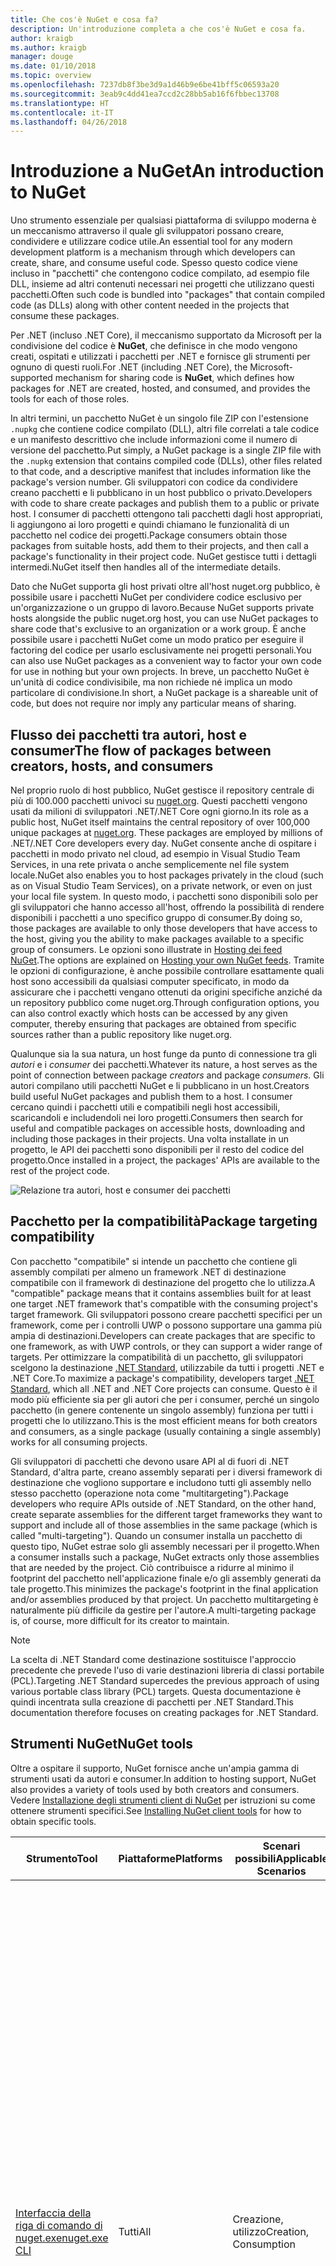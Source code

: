 ```yaml
---
title: Che cos'è NuGet e cosa fa?
description: Un'introduzione completa a che cos'è NuGet e cosa fa.
author: kraigb
ms.author: kraigb
manager: douge
ms.date: 01/10/2018
ms.topic: overview
ms.openlocfilehash: 7237db8f3be3d9a1d46b9e6be41bff5c06593a20
ms.sourcegitcommit: 3eab9c4dd41ea7ccd2c28bb5ab16f6fbbec13708
ms.translationtype: HT
ms.contentlocale: it-IT
ms.lasthandoff: 04/26/2018
---
```

# <a name="an-introduction-to-nuget"></a><span data-ttu-id="77d14-103">Introduzione a NuGet</span><span class="sxs-lookup"><span data-stu-id="77d14-103">An introduction to NuGet</span></span>

<span data-ttu-id="77d14-104">Uno strumento essenziale per qualsiasi piattaforma di sviluppo moderna è un meccanismo attraverso il quale gli sviluppatori possano creare, condividere e utilizzare codice utile.</span><span class="sxs-lookup"><span data-stu-id="77d14-104">An essential tool for any modern development platform is a mechanism through which developers can create, share, and consume useful code.</span></span> <span data-ttu-id="77d14-105">Spesso questo codice viene incluso in "pacchetti" che contengono codice compilato, ad esempio file DLL, insieme ad altri contenuti necessari nei progetti che utilizzano questi pacchetti.</span><span class="sxs-lookup"><span data-stu-id="77d14-105">Often such code is bundled into "packages" that contain compiled code (as DLLs) along with other content needed in the projects that consume these packages.</span></span>

<span data-ttu-id="77d14-106">Per .NET (incluso .NET Core), il meccanismo supportato da Microsoft per la condivisione del codice è **NuGet**, che definisce in che modo vengono creati, ospitati e utilizzati i pacchetti per .NET e fornisce gli strumenti per ognuno di questi ruoli.</span><span class="sxs-lookup"><span data-stu-id="77d14-106">For .NET (including .NET Core), the Microsoft-supported mechanism for sharing code is **NuGet**, which defines how packages for .NET are created, hosted, and consumed, and provides the tools for each of those roles.</span></span>

<span data-ttu-id="77d14-107">In altri termini, un pacchetto NuGet è un singolo file ZIP con l'estensione `.nupkg` che contiene codice compilato (DLL), altri file correlati a tale codice e un manifesto descrittivo che include informazioni come il numero di versione del pacchetto.</span><span class="sxs-lookup"><span data-stu-id="77d14-107">Put simply, a NuGet package is a single ZIP file with the `.nupkg` extension that contains compiled code (DLLs), other files related to that code, and a descriptive manifest that includes information like the package's version number.</span></span> <span data-ttu-id="77d14-108">Gli sviluppatori con codice da condividere creano pacchetti e li pubblicano in un host pubblico o privato.</span><span class="sxs-lookup"><span data-stu-id="77d14-108">Developers with code to share create packages and publish them to a public or private host.</span></span> <span data-ttu-id="77d14-109">I consumer di pacchetti ottengono tali pacchetti dagli host appropriati, li aggiungono ai loro progetti e quindi chiamano le funzionalità di un pacchetto nel codice dei progetti.</span><span class="sxs-lookup"><span data-stu-id="77d14-109">Package consumers obtain those packages from suitable hosts, add them to their projects, and then call a package's functionality in their project code.</span></span> <span data-ttu-id="77d14-110">NuGet gestisce tutti i dettagli intermedi.</span><span class="sxs-lookup"><span data-stu-id="77d14-110">NuGet itself then handles all of the intermediate details.</span></span>

<span data-ttu-id="77d14-111">Dato che NuGet supporta gli host privati oltre all'host nuget.org pubblico, è possibile usare i pacchetti NuGet per condividere codice esclusivo per un'organizzazione o un gruppo di lavoro.</span><span class="sxs-lookup"><span data-stu-id="77d14-111">Because NuGet supports private hosts alongside the public nuget.org host, you can use NuGet packages to share code that's exclusive to an organization or a work group.</span></span> <span data-ttu-id="77d14-112">È anche possibile usare i pacchetti NuGet come un modo pratico per eseguire il factoring del codice per usarlo esclusivamente nei progetti personali.</span><span class="sxs-lookup"><span data-stu-id="77d14-112">You can also use NuGet packages as a convenient way to factor your own code for use in nothing but your own projects.</span></span> <span data-ttu-id="77d14-113">In breve, un pacchetto NuGet è un'unità di codice condivisibile, ma non richiede né implica un modo particolare di condivisione.</span><span class="sxs-lookup"><span data-stu-id="77d14-113">In short, a NuGet package is a shareable unit of code, but does not require nor imply any particular means of sharing.</span></span>

## <a name="the-flow-of-packages-between-creators-hosts-and-consumers"></a><span data-ttu-id="77d14-114">Flusso dei pacchetti tra autori, host e consumer</span><span class="sxs-lookup"><span data-stu-id="77d14-114">The flow of packages between creators, hosts, and consumers</span></span>

<span data-ttu-id="77d14-115">Nel proprio ruolo di host pubblico, NuGet gestisce il repository centrale di più di 100.000 pacchetti univoci su [nuget.org](https://www.nuget.org). Questi pacchetti vengono usati da milioni di sviluppatori .NET/.NET Core ogni giorno.</span><span class="sxs-lookup"><span data-stu-id="77d14-115">In its role as a public host, NuGet itself maintains the central repository of over 100,000 unique packages at [nuget.org](https://www.nuget.org). These packages are employed by millions of .NET/.NET Core developers every day.</span></span> <span data-ttu-id="77d14-116">NuGet consente anche di ospitare i pacchetti in modo privato nel cloud, ad esempio in Visual Studio Team Services, in una rete privata o anche semplicemente nel file system locale.</span><span class="sxs-lookup"><span data-stu-id="77d14-116">NuGet also enables you to host packages privately in the cloud (such as on Visual Studio Team Services), on a private network, or even on just your local file system.</span></span> <span data-ttu-id="77d14-117">In questo modo, i pacchetti sono disponibili solo per gli sviluppatori che hanno accesso all'host, offrendo la possibilità di rendere disponibili i pacchetti a uno specifico gruppo di consumer.</span><span class="sxs-lookup"><span data-stu-id="77d14-117">By doing so, those packages are available to only those developers that have access to the host, giving you the ability to make packages available to a specific group of consumers.</span></span> <span data-ttu-id="77d14-118">Le opzioni sono illustrate in [Hosting dei feed NuGet](hosting-packages/overview.md).</span><span class="sxs-lookup"><span data-stu-id="77d14-118">The options are explained on [Hosting your own NuGet feeds](hosting-packages/overview.md).</span></span> <span data-ttu-id="77d14-119">Tramite le opzioni di configurazione, è anche possibile controllare esattamente quali host sono accessibili da qualsiasi computer specificato, in modo da assicurare che i pacchetti vengano ottenuti da origini specifiche anziché da un repository pubblico come nuget.org.</span><span class="sxs-lookup"><span data-stu-id="77d14-119">Through configuration options, you can also control exactly which hosts can be accessed by any given computer, thereby ensuring that packages are obtained from specific sources rather than a public repository like nuget.org.</span></span>

<span data-ttu-id="77d14-120">Qualunque sia la sua natura, un host funge da punto di connessione tra gli *autori* e i *consumer* dei pacchetti.</span><span class="sxs-lookup"><span data-stu-id="77d14-120">Whatever its nature, a host serves as the point of connection between package *creators* and package *consumers*.</span></span> <span data-ttu-id="77d14-121">Gli autori compilano utili pacchetti NuGet e li pubblicano in un host.</span><span class="sxs-lookup"><span data-stu-id="77d14-121">Creators build useful NuGet packages and publish them to a host.</span></span> <span data-ttu-id="77d14-122">I consumer cercano quindi i pacchetti utili e compatibili negli host accessibili, scaricandoli e includendoli nei loro progetti.</span><span class="sxs-lookup"><span data-stu-id="77d14-122">Consumers then search for useful and compatible packages on accessible hosts, downloading and including those packages in their projects.</span></span> <span data-ttu-id="77d14-123">Una volta installate in un progetto, le API dei pacchetti sono disponibili per il resto del codice del progetto.</span><span class="sxs-lookup"><span data-stu-id="77d14-123">Once installed in a project, the packages' APIs are available to the rest of the project code.</span></span>

![Relazione tra autori, host e consumer dei pacchetti](media/nuget-roles.png)

## <a name="package-targeting-compatibility"></a><span data-ttu-id="77d14-125">Pacchetto per la compatibilità</span><span class="sxs-lookup"><span data-stu-id="77d14-125">Package targeting compatibility</span></span>

<span data-ttu-id="77d14-126">Con pacchetto "compatibile" si intende un pacchetto che contiene gli assembly compilati per almeno un framework .NET di destinazione compatibile con il framework di destinazione del progetto che lo utilizza.</span><span class="sxs-lookup"><span data-stu-id="77d14-126">A "compatible" package means that it contains assemblies built for at least one target .NET framework that's compatible with the consuming project's target framework.</span></span> <span data-ttu-id="77d14-127">Gli sviluppatori possono creare pacchetti specifici per un framework, come per i controlli UWP o possono supportare una gamma più ampia di destinazioni.</span><span class="sxs-lookup"><span data-stu-id="77d14-127">Developers can create packages that are specific to one framework, as with UWP controls, or they can support a wider range of targets.</span></span> <span data-ttu-id="77d14-128">Per ottimizzare la compatibilità di un pacchetto, gli sviluppatori scelgono la destinazione [.NET Standard](/dotnet/standard/net-standard), utilizzabile da tutti i progetti .NET e .NET Core.</span><span class="sxs-lookup"><span data-stu-id="77d14-128">To maximize a package's compatibility, developers target [.NET Standard](/dotnet/standard/net-standard), which all .NET and .NET Core projects can consume.</span></span> <span data-ttu-id="77d14-129">Questo è il modo più efficiente sia per gli autori che per i consumer, perché un singolo pacchetto (in genere contenente un singolo assembly) funziona per tutti i progetti che lo utilizzano.</span><span class="sxs-lookup"><span data-stu-id="77d14-129">This is the most efficient means for both creators and consumers, as a single package (usually containing a single assembly) works for all consuming projects.</span></span>

<span data-ttu-id="77d14-130">Gli sviluppatori di pacchetti che devono usare API al di fuori di .NET Standard, d'altra parte, creano assembly separati per i diversi framework di destinazione che vogliono supportare e includono tutti gli assembly nello stesso pacchetto (operazione nota come "multitargeting").</span><span class="sxs-lookup"><span data-stu-id="77d14-130">Package developers who require APIs outside of .NET Standard, on the other hand, create separate assemblies for the different target frameworks they want to support and include all of those assemblies in the same package (which is called "multi-targeting").</span></span> <span data-ttu-id="77d14-131">Quando un consumer installa un pacchetto di questo tipo, NuGet estrae solo gli assembly necessari per il progetto.</span><span class="sxs-lookup"><span data-stu-id="77d14-131">When a consumer installs such a package, NuGet extracts only those assemblies that are needed by the project.</span></span> <span data-ttu-id="77d14-132">Ciò contribuisce a ridurre al minimo il footprint del pacchetto nell'applicazione finale e/o gli assembly generati da tale progetto.</span><span class="sxs-lookup"><span data-stu-id="77d14-132">This minimizes the package's footprint in the final application and/or assemblies produced by that project.</span></span> <span data-ttu-id="77d14-133">Un pacchetto multitargeting è naturalmente più difficile da gestire per l'autore.</span><span class="sxs-lookup"><span data-stu-id="77d14-133">A multi-targeting package is, of course, more difficult for its creator to maintain.</span></span>

> [!Note]
> <span data-ttu-id="77d14-134">La scelta di .NET Standard come destinazione sostituisce l'approccio precedente che prevede l'uso di varie destinazioni libreria di classi portabile (PCL).</span><span class="sxs-lookup"><span data-stu-id="77d14-134">Targeting .NET Standard supercedes the previous approach of using various portable class library (PCL) targets.</span></span> <span data-ttu-id="77d14-135">Questa documentazione è quindi incentrata sulla creazione di pacchetti per .NET Standard.</span><span class="sxs-lookup"><span data-stu-id="77d14-135">This documentation therefore focuses on creating packages for .NET Standard.</span></span>

## <a name="nuget-tools"></a><span data-ttu-id="77d14-136">Strumenti NuGet</span><span class="sxs-lookup"><span data-stu-id="77d14-136">NuGet tools</span></span>

<span data-ttu-id="77d14-137">Oltre a ospitare il supporto, NuGet fornisce anche un'ampia gamma di strumenti usati da autori e consumer.</span><span class="sxs-lookup"><span data-stu-id="77d14-137">In addition to hosting support, NuGet also provides a variety of tools used by both creators and consumers.</span></span> <span data-ttu-id="77d14-138">Vedere [Installazione degli strumenti client di NuGet](install-nuget-client-tools.md) per istruzioni su come ottenere strumenti specifici.</span><span class="sxs-lookup"><span data-stu-id="77d14-138">See [Installing NuGet client tools](install-nuget-client-tools.md) for how to obtain specific tools.</span></span>

| <span data-ttu-id="77d14-139">Strumento</span><span class="sxs-lookup"><span data-stu-id="77d14-139">Tool</span></span> | <span data-ttu-id="77d14-140">Piattaforme</span><span class="sxs-lookup"><span data-stu-id="77d14-140">Platforms</span></span> | <span data-ttu-id="77d14-141">Scenari possibili</span><span class="sxs-lookup"><span data-stu-id="77d14-141">Applicable Scenarios</span></span> | <span data-ttu-id="77d14-142">Descrizione</span><span class="sxs-lookup"><span data-stu-id="77d14-142">Description</span></span> |
| --- | --- | --- | --- |
| [<span data-ttu-id="77d14-143">Interfaccia della riga di comando di nuget.exe</span><span class="sxs-lookup"><span data-stu-id="77d14-143">nuget.exe CLI</span></span>](tools/nuget-exe-cli-reference.md) | <span data-ttu-id="77d14-144">Tutti</span><span class="sxs-lookup"><span data-stu-id="77d14-144">All</span></span> | <span data-ttu-id="77d14-145">Creazione, utilizzo</span><span class="sxs-lookup"><span data-stu-id="77d14-145">Creation, Consumption</span></span> | <span data-ttu-id="77d14-146">Fornisce tutte le funzionalità di NuGet, con alcuni comandi applicabili in modo specifico agli autori dei pacchetti, altri applicabili solo ai consumer e altri ancora applicabili a entrambi.</span><span class="sxs-lookup"><span data-stu-id="77d14-146">Provides all NuGet capabilities, with some commands applying specifically to package creators, some applying only to consumers, and others applying to both.</span></span> <span data-ttu-id="77d14-147">Ad esempio, gli autori dei pacchetti usano il comando `nuget pack` per creare un pacchetto da vari assembly e file correlati, i consumer dei pacchetti usano `nuget install` per includere i pacchetti in una cartella di progetto e tutti gli utenti usano `nuget config` per impostare le variabili di configurazione di NuGet.</span><span class="sxs-lookup"><span data-stu-id="77d14-147">For example, package creators use the `nuget pack` command to create a package from various assemblies and related files, package consumers use `nuget install` to include packages in a project folder, and everyone uses `nuget config` to set NuGet configuration variables.</span></span> <span data-ttu-id="77d14-148">In quanto strumento indipendente dalla piattaforma, l'interfaccia della riga di comando di NuGet non interagisce con i progetti di Visual Studio.</span><span class="sxs-lookup"><span data-stu-id="77d14-148">As a platform-agnostic tool, the NuGet CLI does not interact with Visual Studio projects.</span></span> |
| [<span data-ttu-id="77d14-149">Interfaccia della riga di comando di dotnet</span><span class="sxs-lookup"><span data-stu-id="77d14-149">dotnet CLI</span></span>](tools/dotnet-Commands.md) | <span data-ttu-id="77d14-150">Tutti</span><span class="sxs-lookup"><span data-stu-id="77d14-150">All</span></span> | <span data-ttu-id="77d14-151">Creazione, utilizzo</span><span class="sxs-lookup"><span data-stu-id="77d14-151">Creation, Consumption</span></span> | <span data-ttu-id="77d14-152">Fornisce determinate funzionalità dell'interfaccia della riga di comando di NuGet direttamente all'interno della toolchain di .NET Core.</span><span class="sxs-lookup"><span data-stu-id="77d14-152">Provides certain NuGet CLI capabilities directly within the .NET Core tool chain.</span></span> <span data-ttu-id="77d14-153">Come per l'interfaccia della riga di comando di NuGet, l'interfaccia della riga di comando di dotnet non interagisce con i progetti di Visual Studio.</span><span class="sxs-lookup"><span data-stu-id="77d14-153">As with the NuGet CLI, the dotnet CLI does not interact with Visual Studio projects.</span></span> |
| [<span data-ttu-id="77d14-154">Console di Gestione pacchetti</span><span class="sxs-lookup"><span data-stu-id="77d14-154">Package Manager Console</span></span>](tools/package-manager-console.md) | <span data-ttu-id="77d14-155">Visual Studio su Windows</span><span class="sxs-lookup"><span data-stu-id="77d14-155">Visual Studio on Windows</span></span> | <span data-ttu-id="77d14-156">Utilizzo</span><span class="sxs-lookup"><span data-stu-id="77d14-156">Consumption</span></span> | <span data-ttu-id="77d14-157">Fornisce i [comandi di PowerShell](tools/Powershell-Reference.md) per l'installazione e la gestione dei pacchetti nei progetti Visual Studio.</span><span class="sxs-lookup"><span data-stu-id="77d14-157">Provides [PowerShell commands](tools/Powershell-Reference.md) for installing and managing packages in Visual Studio projects.</span></span> |
| [<span data-ttu-id="77d14-158">Interfaccia utente di Gestione pacchetti</span><span class="sxs-lookup"><span data-stu-id="77d14-158">Package Manager UI</span></span>](tools/package-manager-ui.md) | <span data-ttu-id="77d14-159">Visual Studio su Windows</span><span class="sxs-lookup"><span data-stu-id="77d14-159">Visual Studio on Windows</span></span> | <span data-ttu-id="77d14-160">Utilizzo</span><span class="sxs-lookup"><span data-stu-id="77d14-160">Consumption</span></span> | <span data-ttu-id="77d14-161">Fornisce un'interfaccia utente di facile utilizzo per l'installazione e la gestione dei pacchetti nei progetti Visual Studio.</span><span class="sxs-lookup"><span data-stu-id="77d14-161">Provides an easy-to-use UI for installing and managing packages in Visual Studio projects.</span></span> |
| [<span data-ttu-id="77d14-162">Interfaccia utente di Gestisci pacchetti NuGet</span><span class="sxs-lookup"><span data-stu-id="77d14-162">Manage NuGet UI</span></span>](/visualstudio/mac/nuget-walkthrough) | <span data-ttu-id="77d14-163">Visual Studio per Mac</span><span class="sxs-lookup"><span data-stu-id="77d14-163">Visual Studio for Mac</span></span> | <span data-ttu-id="77d14-164">Utilizzo</span><span class="sxs-lookup"><span data-stu-id="77d14-164">Consumption</span></span> | <span data-ttu-id="77d14-165">Fornisce un'interfaccia utente di semplice utilizzo per l'installazione e la gestione dei pacchetti nei progetti di Visual Studio per Mac.</span><span class="sxs-lookup"><span data-stu-id="77d14-165">Provide an easy-to-use UI for installing and managing packages in Visual Studio for Mac projects.</span></span> |
| [<span data-ttu-id="77d14-166">MSBuild</span><span class="sxs-lookup"><span data-stu-id="77d14-166">MSBuild</span></span>](reference/msbuild-targets.md) | <span data-ttu-id="77d14-167">WINDOWS</span><span class="sxs-lookup"><span data-stu-id="77d14-167">Windows</span></span> | <span data-ttu-id="77d14-168">Creazione, utilizzo</span><span class="sxs-lookup"><span data-stu-id="77d14-168">Creation, Consumption</span></span> | <span data-ttu-id="77d14-169">Fornisce la possibilità di creare pacchetti e ripristinare quelli usati in un progetto direttamente tramite la toolchain di MSBuild.</span><span class="sxs-lookup"><span data-stu-id="77d14-169">Provides the ability to create packages and restore packages used in a project directly through the MSBuild tool chain.</span></span> |

<span data-ttu-id="77d14-170">Come si può notare, gli strumenti NuGet da usare variano notevolmente in base al fatto che si stiano creando, utilizzando o pubblicando i pacchetti, oltre che in base alla piattaforma in uso.</span><span class="sxs-lookup"><span data-stu-id="77d14-170">As you can see, the NuGet tools you work with depend greatly on whether you're creating, consuming, or publishing packages, and the platform on which you're working.</span></span> <span data-ttu-id="77d14-171">Gli autori dei pacchetti in genere sono anche consumer, dal momento che compilano sulla base di funzionalità disponibili in altri pacchetti NuGet.</span><span class="sxs-lookup"><span data-stu-id="77d14-171">Package creators are typically also consumers, as they build on top of functionality that exists in other NuGet packages.</span></span> <span data-ttu-id="77d14-172">E tali pacchetti, naturalmente, possono dipendere a loro volta da altri.</span><span class="sxs-lookup"><span data-stu-id="77d14-172">And those packages, of course, may in turn depend on still others.</span></span>

<span data-ttu-id="77d14-173">Per altre informazioni, iniziare con gli articoli [Flusso di lavoro della creazione di pacchetti](create-packages/Overview-and-Workflow.md) e [Flusso di lavoro dell'utilizzo di pacchetti](consume-packages/Overview-and-Workflow.md).</span><span class="sxs-lookup"><span data-stu-id="77d14-173">For more information, start with the [Package creation workflow](create-packages/Overview-and-Workflow.md) and [Package consumption workflow](consume-packages/Overview-and-Workflow.md) articles.</span></span>

## <a name="managing-dependencies"></a><span data-ttu-id="77d14-174">Gestione delle dipendenze</span><span class="sxs-lookup"><span data-stu-id="77d14-174">Managing dependencies</span></span>

<span data-ttu-id="77d14-175">La possibilità di riutilizzare facilmente il lavoro di altri utenti è una delle funzionalità più utili di un sistema di gestione pacchetti.</span><span class="sxs-lookup"><span data-stu-id="77d14-175">The ability to easily build on the work of others is one of most powerful features of a package management system.</span></span> <span data-ttu-id="77d14-176">Di conseguenza, la maggior parte delle operazioni eseguite da NuGet è correlata alla gestione di tale albero delle dipendenze, o "grafico", per conto di un progetto.</span><span class="sxs-lookup"><span data-stu-id="77d14-176">Accordingly, much of what NuGet does is managing that dependency tree or "graph" on behalf of a project.</span></span> <span data-ttu-id="77d14-177">Detto in parole più semplici, sarà necessario preoccuparsi solo dei pacchetti che si usano direttamente in un progetto.</span><span class="sxs-lookup"><span data-stu-id="77d14-177">Simply said, you need only concern yourself with those packages that you're directly using in a project.</span></span> <span data-ttu-id="77d14-178">Se uno di questi pacchetti utilizza altri pacchetti (che possono a loro volta utilizzare altri pacchetti), NuGet si occupa di tutte queste dipendenze di livello inferiore.</span><span class="sxs-lookup"><span data-stu-id="77d14-178">If any of those packages themselves consume other packages (which can, in turn, consume still others), NuGet takes care of all those down-level dependencies.</span></span>

<span data-ttu-id="77d14-179">La figura seguente mostra un progetto che dipende da cinque pacchetti, che a loro volta dipendono da un numero di altri pacchetti.</span><span class="sxs-lookup"><span data-stu-id="77d14-179">The following image shows a project that depends on five packages, which in turn depend on a number of others.</span></span>

![Esempio di grafico dipendenze di NuGet per un progetto .NET](media/dependency-graph.png)

<span data-ttu-id="77d14-181">Si noti che alcuni pacchetti compaiono più volte nel grafico dipendenze.</span><span class="sxs-lookup"><span data-stu-id="77d14-181">Notice that some packages appear multiple times in the dependency graph.</span></span> <span data-ttu-id="77d14-182">Ad esempio, sono visibili tre diversi consumer del pacchetto B e ogni consumer potrebbe anche specificare una versione diversa per tale pacchetto (non riportato nella figura).</span><span class="sxs-lookup"><span data-stu-id="77d14-182">For example, there are three different consumers of package B, and each consumer might also specify a different version for that package (not shown).</span></span> <span data-ttu-id="77d14-183">Si tratta di una situazione comune, in particolare per i pacchetti usati diffusamente.</span><span class="sxs-lookup"><span data-stu-id="77d14-183">This is a common occurrence, especially for widely-used packages.</span></span> <span data-ttu-id="77d14-184">Fortunatamente NuGet esegue tutte le operazioni necessarie per determinare esattamente quale versione del pacchetto B soddisfi tutti i consumer.</span><span class="sxs-lookup"><span data-stu-id="77d14-184">NuGet fortunately does all the hard work to determine exactly which version of package B satisfies all consumers.</span></span> <span data-ttu-id="77d14-185">NuGet fa quindi lo stesso per tutti gli altri pacchetti, indipendentemente dal livello di profondità del grafico dipendenze.</span><span class="sxs-lookup"><span data-stu-id="77d14-185">NuGet then does the same for all other packages, no matter how deep the dependency graph.</span></span>

<span data-ttu-id="77d14-186">Per maggiori dettagli sul funzionamento di questo servizio in NuGet, vedere [Risoluzione delle dipendenze](consume-packages/dependency-resolution.md).</span><span class="sxs-lookup"><span data-stu-id="77d14-186">For more details on how NuGet performs this service, see [Dependency resolution](consume-packages/dependency-resolution.md).</span></span>

## <a name="tracking-references-and-restoring-packages"></a><span data-ttu-id="77d14-187">Rilevamento dei riferimenti e ripristino dei pacchetti</span><span class="sxs-lookup"><span data-stu-id="77d14-187">Tracking references and restoring packages</span></span>

<span data-ttu-id="77d14-188">Dal momento che i progetti possono essere spostati facilmente tra computer degli sviluppatori, repository del controllo del codice sorgente, server di compilazione e così via, è estremamente poco pratico mantenere gli assembly binari dei pacchetti NuGet associati direttamente a un progetto.</span><span class="sxs-lookup"><span data-stu-id="77d14-188">Because projects can easily move between developer computers, source control repositories, build servers, and so forth, it's highly impractical to keep the binary assemblies of NuGet packages directly bound to a project.</span></span> <span data-ttu-id="77d14-189">In questo modo, ogni copia del progetto avrebbe dimensioni inutilmente molto grandi, con conseguente spreco di spazio nei repository del controllo del codice sorgente.</span><span class="sxs-lookup"><span data-stu-id="77d14-189">Doing so would make each copy of the project unnecessarily bloated (and thereby waste space in source control repositories).</span></span> <span data-ttu-id="77d14-190">Risulterebbe anche molto difficile aggiornare i file binari del pacchetto a versioni più recenti, perché gli aggiornamenti dovrebbero essere applicati a tutte le copie del progetto.</span><span class="sxs-lookup"><span data-stu-id="77d14-190">It would also make it very difficult to update package binaries to newer versions as updates would have to be applied across all copies of the project.</span></span>

<span data-ttu-id="77d14-191">NuGet gestisce invece un semplice elenco di riferimento dei pacchetti da cui dipende un progetto, incluse sia le dipendenze di primo livello che quelle di livello inferiore.</span><span class="sxs-lookup"><span data-stu-id="77d14-191">NuGet instead maintains a simple reference list of the packages upon which a project depends, including both top-level and down-level dependencies.</span></span> <span data-ttu-id="77d14-192">Ovvero, quando si installa un pacchetto da un host in un progetto, NuGet registra l'identificatore del pacchetto e il numero di versione nell'elenco di riferimento.</span><span class="sxs-lookup"><span data-stu-id="77d14-192">That is, whenever you install a package from some host into a project, NuGet records the package identifier and version number in the reference list.</span></span> <span data-ttu-id="77d14-193">La disinstallazione di un pacchetto, naturalmente, ne comporta la rimozione dall'elenco. NuGet offre quindi un modo per ripristinare tutti i pacchetti a cui si fa riferimento su richiesta, come descritto in [Ripristino di pacchetti](consume-packages/package-restore.md).</span><span class="sxs-lookup"><span data-stu-id="77d14-193">(Uninstalling a package, of course, removes it from the list.) NuGet then provides a means to restore all referenced packages upon request, as described on [Package restore](consume-packages/package-restore.md).</span></span>

![Nell'installazione del pacchetto viene creato un elenco di riferimenti NuGet che può essere usato per ripristinare i pacchetti in un'altra posizione.](media/nuget-restore.png)

<span data-ttu-id="77d14-195">Con solo questo elenco di riferimenti, NuGet può quindi reinstallare, ovvero *ripristinare*, successivamente tutti questi pacchetti da host pubblici e/o privati.</span><span class="sxs-lookup"><span data-stu-id="77d14-195">With only the reference list, NuGet can then reinstall&mdash;that is, *restore*&mdash;all of those packages from public and/or private hosts at any later time.</span></span> <span data-ttu-id="77d14-196">Quando si esegue il commit di un progetto nel controllo del codice sorgente o lo si condivide in qualsiasi altro modo, è necessario includere solo l'elenco dei riferimenti e non occorre escludere eventuali file binari dei pacchetti (vedere [Pacchetti e controllo del codice sorgente](consume-packages/packages-and-source-control.md)).</span><span class="sxs-lookup"><span data-stu-id="77d14-196">When committing a project to source control, or sharing it in some other way, you include only the reference list and exclude any package binaries (see [Packages and source control](consume-packages/packages-and-source-control.md).)</span></span>

<span data-ttu-id="77d14-197">Il computer che riceve un progetto, ad esempio un server di compilazione che ottiene una copia del progetto come parte di un sistema di distribuzione automatica, chiede semplicemente a NuGet di ripristinare le dipendenze ogni volta che sono necessarie.</span><span class="sxs-lookup"><span data-stu-id="77d14-197">The computer that receives a project, such as a build server obtaining a copy of the project as part of an automated deployment system, simply asks NuGet to restore dependencies whenever they're needed.</span></span> <span data-ttu-id="77d14-198">Sistemi di compilazione come Visual Studio Team Services forniscono passaggi di "ripristino NuGet" per questo esatto scopo.</span><span class="sxs-lookup"><span data-stu-id="77d14-198">Build systems like Visual Studio Team Services provide "NuGet restore" steps for this exact purpose.</span></span> <span data-ttu-id="77d14-199">Analogamente, quando gli sviluppatori ottengono una copia di un progetto (come avviene nel caso della clonazione di un repository), possono richiamare un comando come `nuget restore` (interfaccia della riga di comando di NuGet), `dotnet restore` (interfaccia della riga di comando di dotnet), o `Install-Package` (console di Gestione pacchetti) per ottenere tutti i pacchetti necessari.</span><span class="sxs-lookup"><span data-stu-id="77d14-199">Similarly, when developers obtain a copy of a project (as when cloning a repository), they can invoke command like `nuget restore` (NuGet CLI), `dotnet restore` (dotnet CLI), or `Install-Package` (Package Manager Console) to obtain all the necessary packages.</span></span> <span data-ttu-id="77d14-200">Visual Studio, per la propria parte, ripristina automaticamente i pacchetti quando compila un progetto, a condizione che il ripristino automatico sia abilitato, come descritto in [Ripristino di pacchetti](consume-packages/package-restore.md).</span><span class="sxs-lookup"><span data-stu-id="77d14-200">Visual Studio, for its part, automatically restores packages when building a project (provided that automatic restore is enabled, as described on [Package restore](consume-packages/package-restore.md)).</span></span>

<span data-ttu-id="77d14-201">Chiaramente, quindi, il ruolo primario di NuGet in cui gli sviluppatori sono coinvolti è la gestione di tale elenco di riferimenti per conto del progetto e la disponibilità di strumenti per ripristinare (e aggiornare) in modo efficiente tali pacchetti con riferimenti.</span><span class="sxs-lookup"><span data-stu-id="77d14-201">Clearly, then, NuGet's primary role where developers are concerned is maintaining that reference list on behalf of your project and providing the means to efficiently restore (and update) those referenced packages.</span></span> <span data-ttu-id="77d14-202">Questo elenco viene mantenuto in uno di due *formati di gestione dei pacchetti*:</span><span class="sxs-lookup"><span data-stu-id="77d14-202">This list is maintained in one of two *package management formats*, as they're called:</span></span>

- <span data-ttu-id="77d14-203">[`packages.config`](reference/packages-config.md): *(NuGet 1.0+)* File XML che gestisce un elenco completo di tutte le dipendenze nel progetto, incluse le dipendenze di altri pacchetti installati.</span><span class="sxs-lookup"><span data-stu-id="77d14-203">[`packages.config`](reference/packages-config.md): *(NuGet 1.0+)* An XML file that maintains a flat list of all dependencies in the project, including the dependencies of other installed packages.</span></span> <span data-ttu-id="77d14-204">I pacchetti installati o ripristinati vengono archiviati in una cartella `packages`.</span><span class="sxs-lookup"><span data-stu-id="77d14-204">Installed or restored packages are stored in a `packages` folder.</span></span>

- <span data-ttu-id="77d14-205">[PackageReference](consume-packages/package-references-in-project-files.md) (o "riferimenti ai pacchetti nei file di progetto") | *(NuGet 4.0+)* Gestisce un elenco di dipendenze di livello superiore di un progetto direttamente all'interno del file di progetto, pertanto non occorre un file separato.</span><span class="sxs-lookup"><span data-stu-id="77d14-205">[PackageReference](consume-packages/package-references-in-project-files.md) (or "package references in project files") | *(NuGet 4.0+)* Maintains a list of a project's top-level dependencies directly within the project file, so no separate file is needed.</span></span> <span data-ttu-id="77d14-206">Un file associato, `obj/project.assets.json`, viene generato dinamicamente per gestire il grafico delle dipendenze complessive dei pacchetti usati da un progetto insieme a tutte le dipendenze di livello inferiore.</span><span class="sxs-lookup"><span data-stu-id="77d14-206">An associated file, `obj/project.assets.json`, is dynamically generated to manage the overall dependency graph of the packages that a project uses along with all down-level dependencies.</span></span> <span data-ttu-id="77d14-207">PackageReference viene sempre usato dai progetti .NET Core.</span><span class="sxs-lookup"><span data-stu-id="77d14-207">PackageReference is always used by .NET Core projects.</span></span>

<span data-ttu-id="77d14-208">Il formato di gestione dei pacchetti usato in un determinato progetto dipende dal tipo di progetto e dalla versione di NuGet (e/o Visual Studio) disponibile.</span><span class="sxs-lookup"><span data-stu-id="77d14-208">Which package management format is employed in any given project depends on the project type, and the available version of NuGet (and/or Visual Studio).</span></span> <span data-ttu-id="77d14-209">Per verificare il formato in uso, è sufficiente cercare `packages.config` nella radice del progetto dopo l'installazione del primo pacchetto.</span><span class="sxs-lookup"><span data-stu-id="77d14-209">To check what format is being used, simply look for `packages.config` in the project root after installing your first package.</span></span> <span data-ttu-id="77d14-210">Se tale file non è disponibile, cercare direttamente un elemento \<PackageReference\> nel file di progetto.</span><span class="sxs-lookup"><span data-stu-id="77d14-210">If you don't have that file, look in the project file directly for a \<PackageReference\> element.</span></span>

<span data-ttu-id="77d14-211">Se è possibile scegliere, è consigliabile usare PackageReference.</span><span class="sxs-lookup"><span data-stu-id="77d14-211">When you have a choice, we recommend using PackageReference.</span></span> <span data-ttu-id="77d14-212">Il file `packages.config` viene mantenuto per applicazioni legacy e non è più in fase di sviluppo attivo.</span><span class="sxs-lookup"><span data-stu-id="77d14-212">`packages.config` is maintained for legacy purposes and is no longer under active development.</span></span>

> [!Tip]
> <span data-ttu-id="77d14-213">Vari comandi dell'interfaccia della riga di comando `nuget.exe`, ad esempio `nuget install`, non aggiungono automaticamente il pacchetto all'elenco di riferimenti.</span><span class="sxs-lookup"><span data-stu-id="77d14-213">Various `nuget.exe` CLI commands, like `nuget install`, do not automatically add the package to the reference list.</span></span> <span data-ttu-id="77d14-214">L'elenco viene aggiornato quando si installa un pacchetto con Gestione pacchetti di Visual Studio (interfaccia utente o console) e con l'interfaccia della riga di comando `dotnet.exe`.</span><span class="sxs-lookup"><span data-stu-id="77d14-214">The list is updated when installing a package with the Visual Studio Package Manager (UI or Console), and with `dotnet.exe` CLI.</span></span>

## <a name="what-else-does-nuget-do"></a><span data-ttu-id="77d14-215">Che cos'altro fa NuGet?</span><span class="sxs-lookup"><span data-stu-id="77d14-215">What else does NuGet do?</span></span>

<span data-ttu-id="77d14-216">Finora sono state presentate le caratteristiche seguenti di NuGet:</span><span class="sxs-lookup"><span data-stu-id="77d14-216">So far you've learned the following characteristics of NuGet:</span></span>

- <span data-ttu-id="77d14-217">NuGet offre il repository centrale nuget.org con supporto per l'hosting privato.</span><span class="sxs-lookup"><span data-stu-id="77d14-217">NuGet provides the central nuget.org repository with support for private hosting.</span></span>
- <span data-ttu-id="77d14-218">NuGet offre gli strumenti di cui gli sviluppatori hanno bisogno per creare, pubblicare e utilizzare i pacchetti.</span><span class="sxs-lookup"><span data-stu-id="77d14-218">NuGet provides the tools developers need for creating, publishing, and consuming packages.</span></span>
- <span data-ttu-id="77d14-219">Cosa ancora più importante, NuGet gestisce un elenco dei riferimenti dei pacchetti usati in un progetto, consentendo di ripristinare e aggiornare i pacchetti da tale elenco.</span><span class="sxs-lookup"><span data-stu-id="77d14-219">Most importantly, NuGet maintains a reference list of packages used in a project and the ability to restore and update those packages from that list.</span></span>

<span data-ttu-id="77d14-220">Per assicurare l'efficienza di questi processi, NuGet esegue alcune ottimizzazioni in background.</span><span class="sxs-lookup"><span data-stu-id="77d14-220">To make these processes work efficiently, NuGet does some behind-the-scenes optimizations.</span></span> <span data-ttu-id="77d14-221">In particolare, NuGet gestisce una cache dei pacchetti e una cartella globale dei pacchetti per velocizzare le operazioni di installazione e reinstallazione.</span><span class="sxs-lookup"><span data-stu-id="77d14-221">Most notably, NuGet manages a package cache and a global packages folder to shortcut installation and reinstallation.</span></span> <span data-ttu-id="77d14-222">La cache consente di evitare il download di un pacchetto già installato nel computer.</span><span class="sxs-lookup"><span data-stu-id="77d14-222">The cache avoids downloading a package that's already been installed on the machine.</span></span> <span data-ttu-id="77d14-223">La cartella dei pacchetti globale consente a più progetti di condividere lo stesso pacchetto installato, riducendo così l'impatto complessivo di NuGet nel computer.</span><span class="sxs-lookup"><span data-stu-id="77d14-223">The global packages folder allows multiple projects to share the same installed package, thereby reducing NuGet's overall footprint on the computer.</span></span> <span data-ttu-id="77d14-224">La cache e la cartella dei pacchetti globale sono anche molto utili quando si esegue con frequenza il ripristino di un numero più elevato di pacchetti, come in un server di compilazione.</span><span class="sxs-lookup"><span data-stu-id="77d14-224">The cache and global packages folder are also very helpful when you're frequently restoring a larger number of packages, as on a build server.</span></span> <span data-ttu-id="77d14-225">Per altri dettagli su questi meccanismi, vedere [Gestione delle cartelle dei pacchetti globali e della cache](consume-packages/managing-the-global-packages-and-cache-folders.md).</span><span class="sxs-lookup"><span data-stu-id="77d14-225">For more details on these mechanisms, see [Managing the global packages and cache folders](consume-packages/managing-the-global-packages-and-cache-folders.md).</span></span>

<span data-ttu-id="77d14-226">All'interno di un singolo progetto, NuGet gestisce l'intero grafico dipendenze, operazione che ancora una volta include la risoluzione di più riferimenti a versioni diverse dello stesso pacchetto.</span><span class="sxs-lookup"><span data-stu-id="77d14-226">Within an individual project, NuGet manages the overall dependency graph, which again includes resolving multiple references to different versions of the same package.</span></span> <span data-ttu-id="77d14-227">È piuttosto comune che un progetto abbia una dipendenza da uno o più pacchetti che a loro volta hanno le stesse dipendenze.</span><span class="sxs-lookup"><span data-stu-id="77d14-227">It's quite common that a project takes a dependency on one or more packages that themselves have the same dependencies.</span></span> <span data-ttu-id="77d14-228">Alcuni dei pacchetti di utilità più utili su nuget.org vengono usati da molti altri pacchetti.</span><span class="sxs-lookup"><span data-stu-id="77d14-228">Some of the most useful utility packages on nuget.org are employed by many other packages.</span></span> <span data-ttu-id="77d14-229">Nell'intero grafico dipendenze potrebbero facilmente esistere dieci diversi riferimenti a versioni differenti dello stesso pacchetto.</span><span class="sxs-lookup"><span data-stu-id="77d14-229">In the entire dependency graph, then, you could easily have ten different references to different versions of the same package.</span></span> <span data-ttu-id="77d14-230">Per evitare di includere più versioni dello stesso pacchetto nell'applicazione stessa, NuGet determina la singola versione utilizzabile da tutti i consumer.</span><span class="sxs-lookup"><span data-stu-id="77d14-230">To avoid bringing multiple versions of that package into the application itself, NuGet sorts out which single version can be used by all consumers.</span></span> <span data-ttu-id="77d14-231">Per altre informazioni, vedere [Risoluzione delle dipendenze](consume-packages/dependency-resolution.md).</span><span class="sxs-lookup"><span data-stu-id="77d14-231">(For more information, see [Dependency Resolution](consume-packages/dependency-resolution.md).)</span></span>

<span data-ttu-id="77d14-232">Oltre a ciò, NuGet gestisce tutte le specifiche relative a come sono strutturati i pacchetti (tra cui [localizzazione](create-packages/creating-localized-packages.md) e [simboli di debug](create-packages/symbol-packages.md)) e a come viene fatto riferimento a tali pacchetti (tra cui [intervalli di versione](reference/package-versioning.md#version-ranges-and-wildcards) e [versioni non definitive](create-packages/prerelease-packages.md)). NuGet offre anche varie API per l'utilizzo dei relativi servizi a livello di codice, oltre a supportare gli sviluppatori che scrivono estensioni e modelli di progetto di Visual Studio.</span><span class="sxs-lookup"><span data-stu-id="77d14-232">Beyond that, NuGet maintains all the specifications related to how packages are structured (including [localization](create-packages/creating-localized-packages.md) and [debug symbols](create-packages/symbol-packages.md)) and how they are referenced (including [version ranges](reference/package-versioning.md#version-ranges-and-wildcards) and [pre-release versions](create-packages/prerelease-packages.md).) NuGet also provides various APIs to work with its services programmatically, and provides support for developers who write Visual Studio extensions and project templates.</span></span>

<span data-ttu-id="77d14-233">Dedicare alcuni minuti all'analisi del sommario di questa documentazione per vedere tutte le funzionalità presentate, insieme alle note sulla versione risalenti agli albori di NuGet.</span><span class="sxs-lookup"><span data-stu-id="77d14-233">Take a moment to browse the table of contents for this documentation, and you see all of these capabilities represented there, along with release notes dating back to NuGet's beginnings.</span></span>

## <a name="comments-contributions-and-issues"></a><span data-ttu-id="77d14-234">Commenti, contributi e problemi</span><span class="sxs-lookup"><span data-stu-id="77d14-234">Comments, contributions, and issues</span></span>

<span data-ttu-id="77d14-235">I commenti e i contributi a questa documentazione sono ben accetti. Basta selezionare i comandi **Feedback** e **Modifica** nella parte superiore di qualsiasi pagina oppure visitare il [repository docs](https://github.com/NuGet/docs.microsoft.com-nuget/) e l'[elenco dei problemi di docs](https://github.com/NuGet/docs.microsoft.com-nuget/issues) su GitHub.</span><span class="sxs-lookup"><span data-stu-id="77d14-235">Finally, we very much welcome comments and contributions to this documentation&mdash;just select the **Feedback** and **Edit** commands on the top of any page, or visit the [docs repository](https://github.com/NuGet/docs.microsoft.com-nuget/) and [docs issue list](https://github.com/NuGet/docs.microsoft.com-nuget/issues) on GitHub.</span></span>

<span data-ttu-id="77d14-236">Sono ben accetti anche i contributi a NuGet tramite i [vari repository GitHub](https://github.com/NuGet/Home). I problemi relativi a NuGet sono reperibili in [https://github.com/NuGet/home/issues](https://github.com/NuGet/home/issues).</span><span class="sxs-lookup"><span data-stu-id="77d14-236">We also welcome contributions to NuGet itself through its [various GitHub repositories](https://github.com/NuGet/Home); NuGet issues can be found on [https://github.com/NuGet/home/issues](https://github.com/NuGet/home/issues).</span></span>

<span data-ttu-id="77d14-237">Buon divertimento con NuGet!</span><span class="sxs-lookup"><span data-stu-id="77d14-237">Enjoy your NuGet experience!</span></span>
